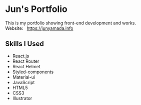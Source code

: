 # Jun's Portfolio
This is my portfolio showing front-end development and works.  
Website: &nbsp; https://junyamada.info

## Skills I Used
- React.js
- React Router
- React Helmet
- Styled-components
- Material-ui
- JavaScript
- HTML5
- CSS3
- Illustrator